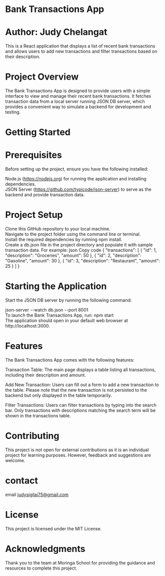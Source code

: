 # Bank Transactions App
# Author: Judy Chelangat

This is a React application that displays a list of recent bank transactions and allows users to add new transactions and filter transactions based on their description.

# Project Overview
The Bank Transactions App is designed to provide users with a simple interface to view and manage their recent bank transactions. It fetches transaction data from a local server running JSON DB server, which provides a convenient way to simulate a backend for development and testing.

# Getting Started
 # Prerequisites
Before setting up the project, ensure you have the following installed: </br>

Node.js (https://nodejs.org) for running the application and installing dependencies. </br>
JSON Server (https://github.com/typicode/json-server) to serve as the backend and provide transaction data.</br>
# Project Setup
Clone this GitHub repository to your local machine.</br>
Navigate to the project folder using the command line or terminal.</br>
Install the required dependencies by running npm install.</br>
Create a db.json file in the project directory and populate it with sample transaction data. For example:
json
Copy code
{
  "transactions": [
    { "id": 1, "description": "Groceries", "amount": 50 },
    { "id": 2, "description": "Gasoline", "amount": 30 },
    { "id": 3, "description": "Restaurant", "amount": 25 }
  ]
}</br>
# Starting the Application
Start the JSON DB server by running the following command:

json-server --watch db.json --port 8001</br>
To launch the Bank Transactions App, run:
npm start</br>
The application should open in your default web browser at http://localhost:3000.

# Features
The Bank Transactions App comes with the following features:</br>

Transaction Table: The main page displays a table listing all transactions, including their description and amount.</br>

Add New Transaction: Users can fill out a form to add a new transaction to the table. Please note that the new transaction is not persisted to the backend but only displayed in the table temporarily.</br>

Filter Transactions: Users can filter transactions by typing into the search bar. Only transactions with descriptions matching the search term will be shown in the transactions table.</br>

# Contributing
This project is not open for external contributions as it is an individual project for learning purposes. However, feedback and suggestions are welcome. </br>

# contact
email judysigilai75@gmail.com

# License
This project is licensed under the MIT License.

# Acknowledgments
Thank you to the team at Moringa School for providing the guidance and resources to complete this project.





